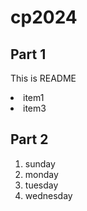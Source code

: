 # cp2024
## Part 1
This is README
<li>item1</li>
<li>item3</li>

## Part 2
1. sunday
1. monday
1. tuesday
1. wednesday
